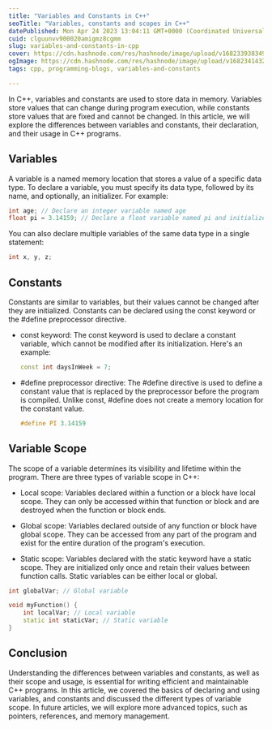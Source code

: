 ```yaml
---
title: "Variables and Constants in C++"
seoTitle: "Variables, constants and scopes in C++"
datePublished: Mon Apr 24 2023 13:04:11 GMT+0000 (Coordinated Universal Time)
cuid: clguunvv900020amigmz8cgmm
slug: variables-and-constants-in-cpp
cover: https://cdn.hashnode.com/res/hashnode/image/upload/v1682339383494/a1721cc2-8c40-47fc-af14-2a9db0d6ef68.jpeg
ogImage: https://cdn.hashnode.com/res/hashnode/image/upload/v1682341432723/1a26ac48-fc93-4f82-a1b8-5a990094db0d.jpeg
tags: cpp, programming-blogs, variables-and-constants

---
```


In C++, variables and constants are used to store data in memory. Variables store values that can change during program execution, while constants store values that are fixed and cannot be changed. In this article, we will explore the differences between variables and constants, their declaration, and their usage in C++ programs.

## Variables

A variable is a named memory location that stores a value of a specific data type. To declare a variable, you must specify its data type, followed by its name, and optionally, an initializer. For example:

```cpp
int age; // Declare an integer variable named age
float pi = 3.14159; // Declare a float variable named pi and initialize it with the value 3.14159
```

You can also declare multiple variables of the same data type in a single statement:

```cpp
int x, y, z;
```

## Constants

Constants are similar to variables, but their values cannot be changed after they are initialized. Constants can be declared using the const keyword or the #define preprocessor directive.

* const keyword: The const keyword is used to declare a constant variable, which cannot be modified after its initialization. Here's an example:
    
    ```cpp
    const int daysInWeek = 7;
    ```
    
* #define preprocessor directive: The #define directive is used to define a constant value that is replaced by the preprocessor before the program is compiled. Unlike const, #define does not create a memory location for the constant value.
    
    ```cpp
    #define PI 3.14159
    ```
    

## Variable Scope

The scope of a variable determines its visibility and lifetime within the program. There are three types of variable scope in C++:

* Local scope: Variables declared within a function or a block have local scope. They can only be accessed within that function or block and are destroyed when the function or block ends.
    
* Global scope: Variables declared outside of any function or block have global scope. They can be accessed from any part of the program and exist for the entire duration of the program's execution.
    
* Static scope: Variables declared with the static keyword have a static scope. They are initialized only once and retain their values between function calls. Static variables can be either local or global.
    

```cpp
int globalVar; // Global variable

void myFunction() {
    int localVar; // Local variable
    static int staticVar; // Static variable
}
```

## Conclusion

Understanding the differences between variables and constants, as well as their scope and usage, is essential for writing efficient and maintainable C++ programs. In this article, we covered the basics of declaring and using variables, and constants and discussed the different types of variable scope. In future articles, we will explore more advanced topics, such as pointers, references, and memory management.